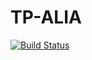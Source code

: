# TP-ALIA
[![Build Status](https://travis-ci.org/IssouProjects/TP-ALIA.svg?branch=master)](https://travis-ci.org/IssouProjects/TP-ALIA)